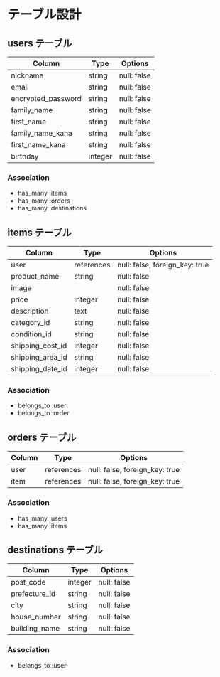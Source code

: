 # テーブル設計

## users テーブル

| Column             | Type    | Options     |
| ------------------ | ------- | ----------- |
| nickname           | string  | null: false |
| email              | string  | null: false |
| encrypted_password | string  | null: false |
| family_name        | string  | null: false |
| first_name         | string  | null: false |
| family_name_kana   | string  | null: false |
| first_name_kana    | string  | null: false |
| birthday           | integer | null: false |

### Association

- has_many :items
- has_many :orders
- has_many :destinations

## items テーブル

| Column             | Type       | Options                        |
| ------------------ | ---------- | ------------------------------ |
| user               | references | null: false, foreign_key: true |
| product_name       | string     | null: false                    |
| image              |            | null: false                    |
| price              | integer    | null: false                    |
| description        | text       | null: false                    |
| category_id        | string     | null: false                    |
| condition_id       | string     | null: false                    |
| shipping_cost_id   | integer    | null: false                    |
| shipping_area_id   | string     | null: false                    |
| shipping_date_id   | integer    | null: false                    |

### Association

- belongs_to :user
- belongs_to :order

## orders テーブル

| Column | Type       | Options                        |
| ------ | ---------- | ------------------------------ |
| user   | references | null: false, foreign_key: true |
| item   | references | null: false, foreign_key: true |

### Association

- has_many :users
- has_many :items

## destinations テーブル

| Column        | Type    | Options     |
| ------------- | ------- | ----------- |
| post_code     | integer | null: false |
| prefecture_id | string  | null: false |
| city          | string  | null: false |
| house_number  | string  | null: false |
| building_name | string  | null: false |

### Association

- belongs_to :user